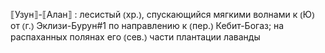 ---
---

⟦Узун⟧-⟦Алан⟧
: лесистый ⦅хр.⦆, спускающийся мягкими волнами к ⦅Ю⦆ от ⦅г.⦆ Эклизи-Бурун#1 по направлению к ⦅пер.⦆ Кебит-Богаз; на распаханных полянах его ⦅сев.⦆ части плантации лаванды
